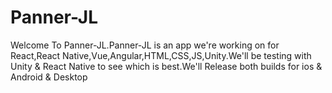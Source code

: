 # Panner-JL
Welcome To Panner-JL.Panner-JL is an app we're working on for React,React Native,Vue,Angular,HTML,CSS,JS,Unity.We'll be testing with Unity &amp; React Native to see which is best.We'll Release both builds for ios &amp; Android &amp; Desktop
